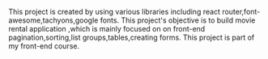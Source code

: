 This project is created by using various libraries including react router,font-awesome,tachyons,google fonts.
This project's objective is to build  movie rental application ,which is mainly focused on on front-end pagination,sorting,list groups,tables,creating forms. This project is part of my front-end course.
